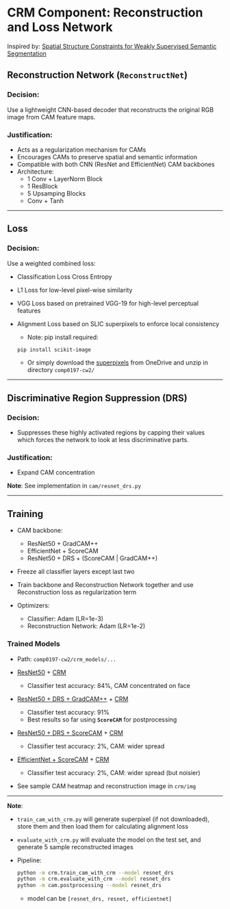 # CRM Component: Reconstruction and Loss Network

Inspired by: [Spatial Structure Constraints for Weakly Supervised Semantic Segmentation](https://arxiv.org/abs/2401.11122)

## Reconstruction Network (`ReconstructNet`)

### Decision:
Use a lightweight CNN-based decoder that reconstructs the original RGB image from CAM feature maps.

### Justification:
- Acts as a regularization mechanism for CAMs
- Encourages CAMs to preserve spatial and semantic information
- Compatible with both CNN (ResNet and EfficientNet) CAM backbones
- Architecture:
  - 1 Conv + LayerNorm Block
  - 1 ResBlock
  - 5 Upsamping Blocks
  - Conv + Tanh 

---

## Loss 

### Decision:
Use a weighted combined loss:
- Classification Loss Cross Entropy  
- L1 Loss for low-level pixel-wise similarity
- VGG Loss based on pretrained VGG-19 for high-level perceptual features
- Alignment Loss based on SLIC superpixels to enforce local consistency
  - Note: pip install required:
  ``` bash
  pip install scikit-image
  ```

  - Or simply download the [superpixels](https://1drv.ms/u/c/2ef0e412637ecc3c/EQy9SXX7x4tGnqJWRpIJa7EBYK9I7c2ipQB07oCzcjAfKQ?e=ksvFWp) from OneDrive and unzip in directory `comp0197-cw2/`

---

## Discriminative Region Suppression (DRS)

### Decision:
- Suppresses these highly activated regions by capping their values which forces the network to look at less discriminative parts.

### Justification:
- Expand CAM concentration

**Note**: See implementation in `cam/resnet_drs.py`

---

## Training

- CAM backbone: 
  - ResNet50 + GradCAM++ 
  - EfficientNet + ScoreCAM
  - ResNet50 + DRS + (ScoreCAM | GradCAM++)

- Freeze all classifier layers except last two
- Train backbone and Reconstruction Network together and use Reconstruction loss as regularization term
- Optimizers:
  - Classifier: Adam (LR=1e-3)
  - Reconstruction Network: Adam (LR=1e-2)

### Trained Models
- Path: `comp0197-cw2/crm_models/...`

- [ResNet50](https://1drv.ms/u/c/2ef0e412637ecc3c/EawGxav3g3BPke8uXA7C5W0Bdf2oIHQSoV6smZgRWXR1NA?e=zlKiYk) + [CRM](https://1drv.ms/u/c/2ef0e412637ecc3c/EdhrCbIkW6dEpXfImbAcRsoBBb_3ceJHz16NxfTiqLPmhg?e=DWot9e) 
  - Classifier test accuracy: 84%, CAM concentrated on face
    

- [ResNet50 + DRS + GradCAM++](https://1drv.ms/u/c/2ef0e412637ecc3c/EQU-6ec3hklKhi9hTXwXxDEBWx5czmOywqLiH3gsT0qhAQ?e=SBTBau) + [CRM](https://1drv.ms/u/c/2ef0e412637ecc3c/EesRuHMqxgZAvj6Qc710poYBfyskimMUQtJAFrfC9wmOCw?e=h5RG8g) 
  - Classifier test accuracy: 91%
  - Best results so far using **`ScoreCAM`** for postprocessing


- [ResNet50 + DRS + ScoreCAM](https://1drv.ms/u/c/2ef0e412637ecc3c/ETNymtaAwt5JixWupsbx3DEBCsdYh314NkdB9sgR0VAoLA?e=eegB8H) + [CRM](https://1drv.ms/u/c/2ef0e412637ecc3c/Eazk46cxIBxLtiljWMgFtj0BJPlyJ8GLiCdMDM12MMTZ4A?e=MtlaVK) 
  - Classifier test accuracy: 2%, CAM: wider spread


- [EfficientNet + ScoreCAM](https://1drv.ms/u/c/2ef0e412637ecc3c/ET5xMqyXSEZFtgBoxctczOoBlHe9TeUCs9bs2dtkeds0mg?e=qcX8fS) + [CRM](https://1drv.ms/u/c/2ef0e412637ecc3c/EVLqrBIaSYdKv65GvgDGuxMB8kMmELodniKSPzy7-fBbKg?e=9XuhVo)
  - Classifier test accuracy: 2%, CAM: wider spread (but noisier)

- See sample CAM heatmap and reconstruction image in `crm/img`

---

**Note**: 
- `train_cam_with_crm.py` will generate superpixel (if not downloaded), store them and then load them for calculating alignment loss
- `evaluate_with_crm.py` will evaluate the model on the test set, and generate 5 sample reconstructed images

- Pipeline:

  ```bash
  python -m crm.train_cam_with_crm --model resnet_drs
  python -m crm.evaluate_with_crm --model resnet_drs
  python -m cam.postprocessing --model resnet_drs
  ```

  - model can be `[resnet_drs, resnet, efficientnet]`

